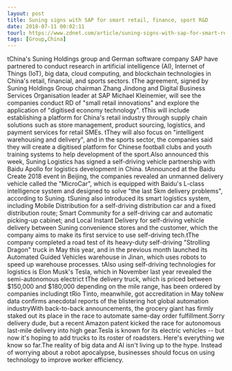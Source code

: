 ```yaml
---
layout: post
title: Suning signs with SAP for smart retail, finance, sport R&D
date: 2018-07-11 00:02:11
tourl: https://www.zdnet.com/article/suning-signs-with-sap-for-smart-retail-finance-sport-r-d/
tags: [Group,China]
---
```

 tChina's Suning Holdings group and German software company SAP have partnered to conduct research in artificial intelligence (AI), Internet of Things (IoT), big data, cloud computing, and blockchain technologies in China's retail, financial, and sports sectors. tThe agreement, signed by Suning Holdings Group chairman Zhang Jindong and Digital Business Services Organisation leader at SAP Michael Kleinemier, will see the companies conduct RD of "small retail innovations" and explore the application of "digitised economy technology". tThis will include establishing a platform for China's retail industry through supply chain solutions such as store management, product sourcing, logistics, and payment services for retail SMEs. tThey will also focus on "intelligent warehousing and delivery", and in the sports sector, the companies said they will create a digitised platform for Chinese football clubs and youth training systems to help development of the sport.Also announced this week, Suning Logistics has signed a self-driving vehicle partnership with Baidu Apollo for logistics development in China. tAnnounced at the Baidu Create 2018 event in Beijing, the companies revealed an unmanned delivery vehicle called the "MicroCar", which is equipped with Baidu's L-class intelligence system and designed to solve "the last 5km delivery problems", according to Suning. tSuning also introduced its smart logistics system, including Mobile Distribution for a self-driving distribution car and a fixed distribution route; Smart Community for a self-driving car and automatic picking-up cabinet; and Local Instant Delivery for self-driving vehicle delivery between Suning convenience stores and the customer, which the company aims to make its first service to use self-driving tech.tThe company completed a road test of its heavy-duty self-driving "Strolling Dragon" truck in May this year, and in the previous month launched its Automated Guided Vehicles warehouse in Jinan, which uses robots to speed up warehouse processes. tAlso using self-driving technologies for logistics is Elon Musk's Tesla, which in November last year revealed the semi-autonomous electrict tThe delivery truck, which is priced between $150,000 and $180,000 depending on the mile range, has been ordered by companies includingt tRio Tinto, meanwhile, got accreditation in May toNew data confirms anecdotal reports of the blistering hot global automation industryWith back-to-back announcements, the grocery giant has firmly staked out its place in the race to automate same-day order fulfillment.Sorry delivery dude, but a recent Amazon patent kicked the race for autonomous last-mile delivery into high gear.Tesla is known for its electric vehicles -- but now it's hoping to add trucks to its roster of roadsters. Here's everything we know so far.The reality of big data and AI isn't living up to the hype. Instead of worrying about a robot apocalypse, businesses should focus on using technology to improve worker efficiency.